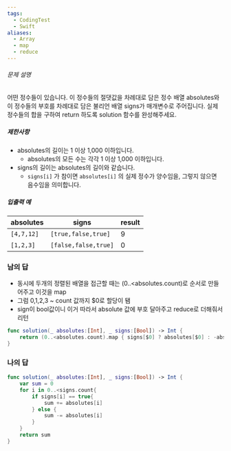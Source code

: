```yaml
---
tags:
  - CodingTest
  - Swift
aliases:
  - Array
  - map
  - reduce
---
```

###### 문제 설명
어떤 정수들이 있습니다. 이 정수들의 절댓값을 차례대로 담은 정수 배열 absolutes와 이 정수들의 부호를 차례대로 담은 불리언 배열 signs가 매개변수로 주어집니다. 실제 정수들의 합을 구하여 return 하도록 solution 함수를 완성해주세요.
##### 제한사항
- absolutes의 길이는 1 이상 1,000 이하입니다.
    - absolutes의 모든 수는 각각 1 이상 1,000 이하입니다.
- signs의 길이는 absolutes의 길이와 같습니다.
    - `signs[i]` 가 참이면 `absolutes[i]` 의 실제 정수가 양수임을, 그렇지 않으면 음수임을 의미합니다.
##### 입출력 예
|absolutes|signs|result|
|---|---|---|
|`[4,7,12]`|`[true,false,true]`|9|
|`[1,2,3]`|`[false,false,true]`|0|
### 남의 답
- 동시에 두개의 정렬된 배열을 접근할 때는 (0..<absolutes.count)로 순서로 만들어주고 이것을 map
- 그럼 0,1,2,3 ~ count 값까지 $0로 할당이 됌
- sign이 bool값이니 이거 따라서 absolute 값에 부호 달아주고 reduce로 더해줘서 리턴
```swift
func solution(_ absolutes:[Int], _ signs:[Bool]) -> Int {
    return (0..<absolutes.count).map { signs[$0] ? absolutes[$0] : -absolutes[$0] }.reduce(0, +)
}
```

### 나의 답
```swift
func solution(_ absolutes:[Int], _ signs:[Bool]) -> Int {
    var sum = 0
    for i in 0..<signs.count{
        if signs[i] == true{
            sum += absolutes[i]
        } else {
            sum -= absolutes[i]
        }
    }
    return sum
}
```